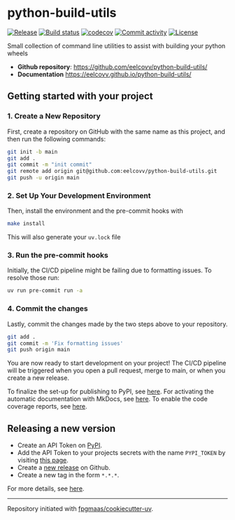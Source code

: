 # python-build-utils

[![Release](https://img.shields.io/github/v/release/eelcovv/python-build-utils)](https://img.shields.io/github/v/release/eelcovv/python-build-utils)
[![Build status](https://img.shields.io/github/actions/workflow/status/eelcovv/python-build-utils/main.yml?branch=main)](https://github.com/eelcovv/python-build-utils/actions/workflows/main.yml?query=branch%3Amain)
[![codecov](https://codecov.io/gh/eelcovv/python-build-utils/branch/main/graph/badge.svg)](https://codecov.io/gh/eelcovv/python-build-utils)
[![Commit activity](https://img.shields.io/github/commit-activity/m/eelcovv/python-build-utils)](https://img.shields.io/github/commit-activity/m/eelcovv/python-build-utils)
[![License](https://img.shields.io/github/license/eelcovv/python-build-utils)](https://img.shields.io/github/license/eelcovv/python-build-utils)

Small collection of command line utilities to assist with building your python wheels

- **Github repository**: <https://github.com/eelcovv/python-build-utils/>
- **Documentation** <https://eelcovv.github.io/python-build-utils/>

## Getting started with your project

### 1. Create a New Repository

First, create a repository on GitHub with the same name as this project, and then run the following commands:

```bash
git init -b main
git add .
git commit -m "init commit"
git remote add origin git@github.com:eelcovv/python-build-utils.git
git push -u origin main
```

### 2. Set Up Your Development Environment

Then, install the environment and the pre-commit hooks with

```bash
make install
```

This will also generate your `uv.lock` file

### 3. Run the pre-commit hooks

Initially, the CI/CD pipeline might be failing due to formatting issues. To resolve those run:

```bash
uv run pre-commit run -a
```

### 4. Commit the changes

Lastly, commit the changes made by the two steps above to your repository.

```bash
git add .
git commit -m 'Fix formatting issues'
git push origin main
```

You are now ready to start development on your project!
The CI/CD pipeline will be triggered when you open a pull request, merge to main, or when you create a new release.

To finalize the set-up for publishing to PyPI, see [here](https://fpgmaas.github.io/cookiecutter-uv/features/publishing/#set-up-for-pypi).
For activating the automatic documentation with MkDocs, see [here](https://fpgmaas.github.io/cookiecutter-uv/features/mkdocs/#enabling-the-documentation-on-github).
To enable the code coverage reports, see [here](https://fpgmaas.github.io/cookiecutter-uv/features/codecov/).

## Releasing a new version

- Create an API Token on [PyPI](https://pypi.org/).
- Add the API Token to your projects secrets with the name `PYPI_TOKEN` by visiting [this page](https://github.com/eelcovv/python-build-utils/settings/secrets/actions/new).
- Create a [new release](https://github.com/eelcovv/python-build-utils/releases/new) on Github.
- Create a new tag in the form `*.*.*`.

For more details, see [here](https://fpgmaas.github.io/cookiecutter-uv/features/cicd/#how-to-trigger-a-release).

---

Repository initiated with [fpgmaas/cookiecutter-uv](https://github.com/fpgmaas/cookiecutter-uv).
